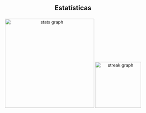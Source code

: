 <h2 align="center">Estatísticas</h2>

###

<div align="center">
  <img src="https://github-readme-stats.vercel.app/api?username=nordestiny&hide_title=false&hide_rank=false&show_icons=true&include_all_commits=true&count_private=true&disable_animations=false&theme=graywhite&locale=pt-br&hide_border=false&order=1&custom_title=Desde:%202025" height="291" alt="stats graph"  />
  <img src="https://streak-stats.demolab.com?user=nordestiny&locale=pt-br&mode=daily&theme=graywhite&hide_border=false&border_radius=9&order=3" height="150" alt="streak graph"  />
</div>

###

<!--
**nordestiny/nordestiny** is a ✨ _special_ ✨ repository because its `README.md` (this file) appears on your GitHub profile.

Here are some ideas to get you started:

- 🔭 I’m currently working on ...
- 🌱 I’m currently learning ...
- 👯 I’m looking to collaborate on ...
- 🤔 I’m looking for help with ...
- 💬 Ask me about ...
- 📫 How to reach me: ...
- 😄 Pronouns: ...
- ⚡ Fun fact: ...
-->
